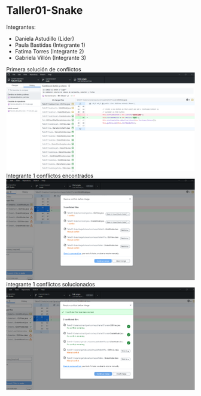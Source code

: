 # Taller01-Snake

Integrantes:
- Daniela Astudillo (Lider)
- Paula Bastidas (Integrante 1)
- Fatima Torres (Integrante 2)
- Gabriela Villón (Integrante 3)

Primera solución de conflictos
<img title="a title" alt="Alt text" src="1er push.png">
Integrante 1 conflictos encontrados
<img title="a title" alt="Alt text" src="Captura de pantalla 2025-10-01 142152.png">
integrante 1 conflictos solucionados
<img title="a title" alt="Alt text" src="Captura de pantalla 2025-10-01 142525.png">


